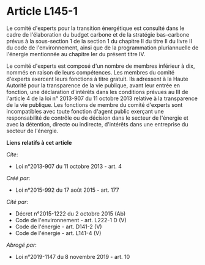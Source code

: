 # Article L145-1

Le comité d'experts pour la transition énergétique est consulté dans le cadre de l'élaboration du budget carbone et de la
stratégie bas-carbone prévus à la sous-section 1 de la section 1 du chapitre II du titre II du livre II du code de
l'environnement, ainsi que de la programmation pluriannuelle de l'énergie mentionnée au chapitre Ier du présent titre IV. 

Le comité d'experts est composé d'un nombre de membres inférieur à dix, nommés en raison de leurs compétences. Les membres du
comité d'experts exercent leurs fonctions à titre gratuit. Ils adressent à la Haute Autorité pour la transparence de la vie
publique, avant leur entrée en fonction, une déclaration d'intérêts dans les conditions prévues au III de l'article 4 de la
loi n° 2013-907 du 11 octobre 2013 relative à la transparence de la vie publique. Les fonctions de membre du comité d'experts
sont incompatibles avec toute fonction d'agent public exerçant une responsabilité de contrôle ou de décision dans le secteur
de l'énergie et avec la détention, directe ou indirecte, d'intérêts dans une entreprise du secteur de l'énergie.

**Liens relatifs à cet article**

_Cite_:

  - Loi n°2013-907 du 11 octobre 2013 - art. 4

_Créé par_:

  - Loi n°2015-992 du 17 août 2015 - art. 177

_Cité par_:

  - Décret n°2015-1222 du 2 octobre 2015 (Ab)
  - Code de l'environnement - art. L222-1 D (V)
  - Code de l'énergie - art. D141-2 (V)
  - Code de l'énergie - art. L141-4 (V)

_Abrogé par_:

  - Loi n°2019-1147 du 8 novembre 2019 - art. 10
